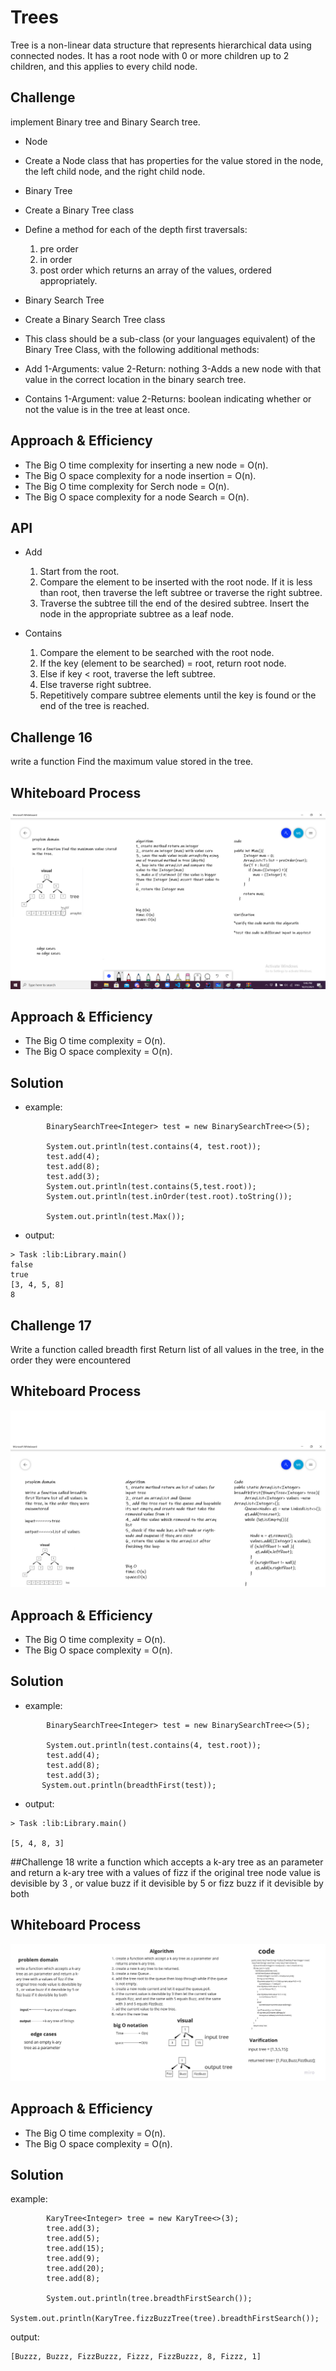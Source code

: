 # Trees
Tree is a non-linear data structure that represents hierarchical data using connected nodes. It has a root node with 0 or more children up to 2 children, and this applies to every child node.


## Challenge
implement Binary tree and Binary Search tree.


* Node

* Create a Node class that has properties for the value stored in the node, the left child node, and the right child node.

* Binary Tree

* Create a Binary Tree class
* Define a method for each of the depth first traversals:
  1) pre order
  2) in order
  3) post order which returns an array of the values, ordered appropriately.
* Binary Search Tree

 * Create a Binary Search Tree class
 * This class should be a sub-class (or your languages equivalent) of the Binary Tree Class, with the following additional methods:
 * Add
   1-Arguments: value
   2-Return: nothing
   3-Adds a new node with that value in the correct location in the binary search tree.
* Contains
  1-Argument: value
  2-Returns: boolean indicating whether or not the value is in the tree at least once.

## Approach & Efficiency

* The Big O time complexity for inserting a new node = O(n).
* The Big O space complexity for a node insertion = O(n).
* The Big O time complexity for Serch node = O(n).
* The Big O space complexity for a node Search = O(n).


## API

* Add
    1. Start from the root.
    2. Compare the element to be inserted with the root node. If it is less than root, then traverse the left subtree or traverse the right subtree.
    3. Traverse the subtree till the end of the desired subtree. Insert the node in the appropriate subtree as a leaf node.

* Contains
    1. Compare the element to be searched with the root node.
    2. If the key (element to be searched) = root, return root node.
    3. Else if key < root, traverse the left subtree.
    4. Else traverse right subtree.
    5. Repetitively compare subtree elements until the key is found or the end of the tree is reached.


## Challenge 16
write a function Find the maximum value stored in the tree.

## Whiteboard Process
![breadth](treeMax.png)



## Approach & Efficiency

* The Big O time complexity   = O(n).
* The Big O space complexity  = O(n).

## Solution
* example:
```
        BinarySearchTree<Integer> test = new BinarySearchTree<>(5);

        System.out.println(test.contains(4, test.root));
        test.add(4);
        test.add(8);
        test.add(3);
        System.out.println(test.contains(5,test.root));
        System.out.println(test.inOrder(test.root).toString());

        System.out.println(test.Max());
```
* output:
```
> Task :lib:Library.main()
false
true
[3, 4, 5, 8]
8
```

## Challenge 17
Write a function called breadth first Return list of all values in the tree, in the order they were encountered

## Whiteboard Process
![breadth](breathFirst.png)



## Approach & Efficiency

* The Big O time complexity   = O(n).
* The Big O space complexity  = O(n).

## Solution
* example:
```
        BinarySearchTree<Integer> test = new BinarySearchTree<>(5);

        System.out.println(test.contains(4, test.root));
        test.add(4);
        test.add(8);
        test.add(3);
       System.out.println(breadthFirst(test));
```
* output:
```
> Task :lib:Library.main()

[5, 4, 8, 3]
```



##Challenge 18
write a function which accepts a k-ary tree as an parameter and return a k-ary tree with a values of fizz if the original tree node value is devisible by 3 , or value buzz if it devisible by 5 or fizz buzz if it devisible by both

## Whiteboard Process
![whiteboard](FizzBuzz.png)

## Approach & Efficiency
* The Big O time complexity   = O(n).
* The Big O space complexity  = O(n).

## Solution
example:

```
        KaryTree<Integer> tree = new KaryTree<>(3);
        tree.add(3);
        tree.add(5);
        tree.add(15);
        tree.add(9);
        tree.add(20);
        tree.add(8);

        System.out.println(tree.breadthFirstSearch());
        System.out.println(KaryTree.fizzBuzzTree(tree).breadthFirstSearch());
```

output:
```
[Buzzz, Buzzz, FizzBuzzz, Fizzz, FizzBuzzz, 8, Fizzz, 1]
```